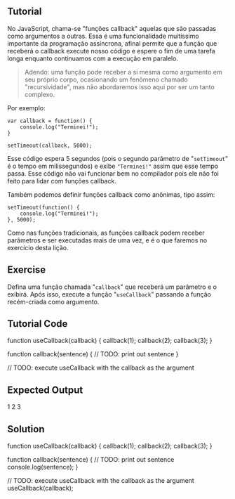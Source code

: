 Tutorial
--------

No JavaScript, chama-se "funções callback" aquelas que são passadas como argumentos a outras. Essa é uma funcionalidade muitíssimo importante da programação assíncrona, afinal permite que a função que receberá o callback execute nosso código e espere o fim de uma tarefa longa enquanto continuamos com a execução em paralelo.

>Adendo: uma função pode receber a si mesma como argumento em seu próprio corpo, ocasionando um fenômeno chamado "recursividade", mas não abordaremos isso aqui por ser um tanto complexo.

Por exemplo:

    var callback = function() {
        console.log("Terminei!");
    }

    setTimeout(callback, 5000);

Esse código espera 5 segundos (pois o segundo parâmetro de "`setTimeout`" é o tempo em milissegundos) e exibe `"Terminei!"` assim que esse tempo passa. Esse código não vai funcionar bem no compilador pois ele não foi feito para lidar com funções callback.

Também podemos definir funções callback como anônimas, tipo assim:

    setTimeout(function() {
        console.log("Terminei!");
    }, 5000);

Como nas funções tradicionais, as funções callback podem receber parâmetros e ser executadas mais de uma vez, e é o que faremos no exercício desta lição.

Exercise
--------

Defina uma função chamada "`callback`" que receberá um parâmetro e o exibirá. Após isso, execute a função "`useCallback`" passando a função recém-criada como argumento.

Tutorial Code
-------------

function useCallback(callback) {
    callback(1);
    callback(2);
    callback(3);
}

function callback(sentence) {
    // TODO: print out sentence
}

// TODO: execute useCallback with the callback as the argument

Expected Output
---------------
1
2
3

Solution
--------
function useCallback(callback) {
    callback(1);
    callback(2);
    callback(3);
}

function callback(sentence) {
    // TODO: print out sentence
    console.log(sentence);
}

// TODO: execute useCallback with the callback as the argument
useCallback(callback);